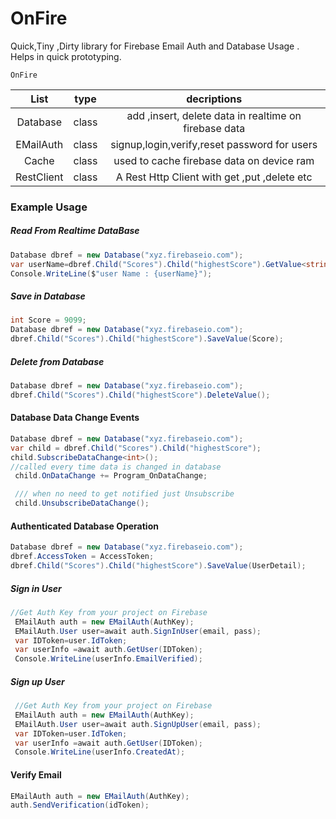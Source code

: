 # OnFire
 Quick,Tiny ,Dirty library for Firebase Email Auth and Database Usage . Helps in quick prototyping.
```
OnFire 
```
| List             |      type    |   decriptions |
| :--------:           |     :-:      | :-:         |  
| Database    | class  | add ,insert, delete data in realtime on firebase data  |
| EMailAuth    | class  | signup,login,verify,reset password for users     |
| Cache             |      class    |  used to cache firebase data on device ram     |
| RestClient        |   class | A Rest Http Client with get ,put ,delete etc                         |




### Example Usage

##### Read From Realtime DataBase

```cs
Database dbref = new Database("xyz.firebaseio.com");
var userName=dbref.Child("Scores").Child("highestScore").GetValue<string>();
Console.WriteLine($"user Name : {userName}");
```

##### Save in Database

```cs
int Score = 9099;
Database dbref = new Database("xyz.firebaseio.com");
dbref.Child("Scores").Child("highestScore").SaveValue(Score);
```

##### Delete from Database

```cs
Database dbref = new Database("xyz.firebaseio.com");
dbref.Child("Scores").Child("highestScore").DeleteValue();
```
#### Database Data Change Events 
```cs
Database dbref = new Database("xyz.firebaseio.com");
var child = dbref.Child("Scores").Child("highestScore");
child.SubscribeDataChange<int>();
//called every time data is changed in database
 child.OnDataChange += Program_OnDataChange;

 /// when no need to get notified just Unsubscribe
 child.UnsubscribeDataChange();
```

#### Authenticated Database Operation

```cs
Database dbref = new Database("xyz.firebaseio.com");
dbref.AccessToken = AccessToken;
dbref.Child("Scores").Child("highestScore").SaveValue(UserDetail);
```

##### Sign in User 

```cs
//Get Auth Key from your project on Firebase 
 EMailAuth auth = new EMailAuth(AuthKey);
 EMailAuth.User user=await auth.SignInUser(email, pass);
 var IDToken=user.IdToken;
 var userInfo =await auth.GetUser(IDToken);
 Console.WriteLine(userInfo.EmailVerified);
```

##### Sign up User

```cs
 //Get Auth Key from your project on Firebase 
 EMailAuth auth = new EMailAuth(AuthKey);
 EMailAuth.User user=await auth.SignUpUser(email, pass);
 var IDToken=user.IdToken;
 var userInfo =await auth.GetUser(IDToken);
 Console.WriteLine(userInfo.CreatedAt);
```

#### Verify Email

```cs
EMailAuth auth = new EMailAuth(AuthKey);
auth.SendVerification(idToken);
```
